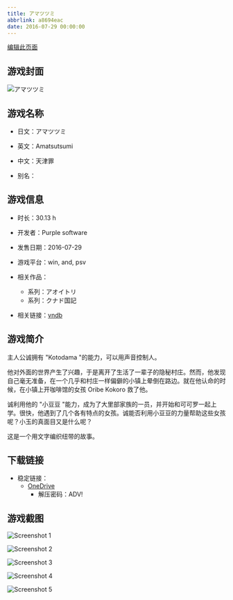 ```yaml
---
title: アマツツミ
abbrlink: a8694eac
date: 2016-07-29 00:00:00
---
```

[编辑此页面](https://github.com/ACG-3/ADV3-source/blob/main/source/_posts/games/%E3%82%A2%E3%83%9E%E3%83%84%E3%83%84%E3%83%9F.md)

## 游戏封面

![アマツツミ](https://pan.timero.xyz/d/onedrive/img_lib_001/%E3%82%A2%E3%83%9E%E3%83%84%E3%83%84%E3%83%9F_cover.avif)


## 游戏名称

- 日文：アマツツミ
- 英文：Amatsutsumi
- 中文：天津罪

- 别名：


## 游戏信息

- 时长：30.13 h
- 开发者：Purple software
- 发售日期：2016-07-29
- 游戏平台：win, and, psv
- 相关作品：
   - 系列：アオイトリ
   - 系列：クナド国記

- 相关链接：[vndb](https://vndb.org/v18852)


## 游戏简介

主人公诚拥有 "Kotodama "的能力，可以用声音控制人。

他对外面的世界产生了兴趣，于是离开了生活了一辈子的隐秘村庄。然而，他发现自己毫无准备，在一个几乎和村庄一样偏僻的小镇上晕倒在路边。就在他认命的时候，在小镇上开咖啡馆的女孩 Oribe Kokoro 救了他。

诚利用他的 "小豆豆 "能力，成为了大里部家族的一员，并开始和可可罗一起上学。很快，他遇到了几个各有特点的女孩。诚能否利用小豆豆的力量帮助这些女孩呢？小玉的真面目又是什么呢？

这是一个用文字编织纽带的故事。




## 下载链接

- 稳定链接：
    - [OneDrive](https://pan.timero.xyz/onedrive/adv_lib_001/%E3%82%A2%E3%83%9E%E3%83%84%E3%83%84%E3%83%9F)
        - 解压密码：ADV!



## 游戏截图


![Screenshot 1](https://pan.timero.xyz/d/onedrive/img_lib_001/%E3%82%A2%E3%83%9E%E3%83%84%E3%83%84%E3%83%9F_Screenshot_1.avif)

![Screenshot 2](https://pan.timero.xyz/d/onedrive/img_lib_001/%E3%82%A2%E3%83%9E%E3%83%84%E3%83%84%E3%83%9F_Screenshot_2.avif)

![Screenshot 3](https://pan.timero.xyz/d/onedrive/img_lib_001/%E3%82%A2%E3%83%9E%E3%83%84%E3%83%84%E3%83%9F_Screenshot_3.avif)

![Screenshot 4](https://pan.timero.xyz/d/onedrive/img_lib_001/%E3%82%A2%E3%83%9E%E3%83%84%E3%83%84%E3%83%9F_Screenshot_4.avif)

![Screenshot 5](https://pan.timero.xyz/d/onedrive/img_lib_001/%E3%82%A2%E3%83%9E%E3%83%84%E3%83%84%E3%83%9F_Screenshot_5.avif)

